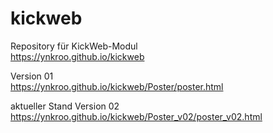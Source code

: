 # kickweb
Repository für KickWeb-Modul<br>
https://ynkroo.github.io/kickweb

Version 01<br>
https://ynkroo.github.io/kickweb/Poster/poster.html


aktueller Stand Version 02<br>
https://ynkroo.github.io/kickweb/Poster_v02/poster_v02.html
